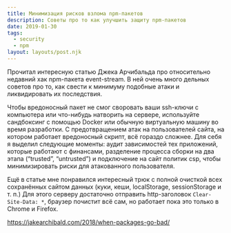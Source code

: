 ```yaml
---
title: Минимизация рисков взлома npm-пакетов
description: Советы про то как улучшить защиту npm-пакетов
date: 2019-01-30
tags:
  - security
  - npm
layout: layouts/post.njk
---
```

Прочитал интересную статью Джека Арчибальда про относительно недавний хак npm-пакета event-stream. В ней очень много дельных советов про то, как свести к минимуму подобные атаки и ликвидировать их последствия. 

Чтобы вредоносный пакет не смог своровать ваши ssh-ключи с компьютера или что-нибудь натворить на сервере, используйте сандбоксинг с помощью Docker или обычную виртуальную машину во время разработки. С предотвращением атак на пользователей сайта, на котором работает вредоносный скрипт, всё гораздо сложнее. Для себя я выделил следующие моменты: аудит зависимостей тех приложений, которые работают с финансами, разделение процесса сборки на два этапа (“trusted”, “untrusted”) и подключение на сайт политик csp, чтобы минимизировать риски для атакованного пользователя.

Ещё в статье мне понравился интересный трюк с полной очисткой всех сохранённых сайтом данных (куки, кеши, localStorage, sessionStorage и т. п.) Для этого серверу достаточно отправить http-заголовок `Clear-Site-Data: *`, браузер почистит всё сам, но работает пока это только в Chrome и Firefox.

https://jakearchibald.com/2018/when-packages-go-bad/
